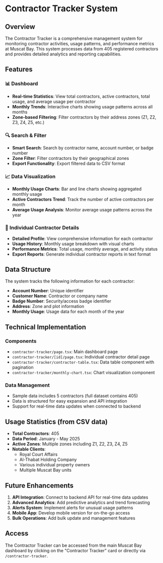 # Contractor Tracker System

## Overview

The Contractor Tracker is a comprehensive management system for monitoring contractor activities, usage patterns, and performance metrics at Muscat Bay. This system processes data from 405 registered contractors and provides detailed analytics and reporting capabilities.

## Features

### 📊 Dashboard
- **Real-time Statistics**: View total contractors, active contractors, total usage, and average usage per contractor
- **Monthly Trends**: Interactive charts showing usage patterns across all months
- **Zone-based Filtering**: Filter contractors by their address zones (Z1, Z2, Z3, Z4, Z5, etc.)

### 🔍 Search & Filter
- **Smart Search**: Search by contractor name, account number, or badge number
- **Zone Filter**: Filter contractors by their geographical zones
- **Export Functionality**: Export filtered data to CSV format

### 📈 Data Visualization
- **Monthly Usage Charts**: Bar and line charts showing aggregated monthly usage
- **Active Contractors Trend**: Track the number of active contractors per month
- **Average Usage Analysis**: Monitor average usage patterns across the year

### 👤 Individual Contractor Details
- **Detailed Profile**: View comprehensive information for each contractor
- **Usage History**: Monthly usage breakdown with visual charts
- **Performance Metrics**: Total usage, monthly average, and activity status
- **Export Reports**: Generate individual contractor reports in text format

## Data Structure

The system tracks the following information for each contractor:
- **Account Number**: Unique identifier
- **Customer Name**: Contractor or company name
- **Badge Number**: Security/access badge identifier
- **Address**: Zone and plot information
- **Monthly Usage**: Usage data for each month of the year

## Technical Implementation

### Components
- `contractor-tracker/page.tsx`: Main dashboard page
- `contractor-tracker/[id]/page.tsx`: Individual contractor detail page
- `contractor-tracker/contractor-table.tsx`: Data table component with pagination
- `contractor-tracker/monthly-chart.tsx`: Chart visualization component

### Data Management
- Sample data includes 5 contractors (full dataset contains 405)
- Data is structured for easy expansion and API integration
- Support for real-time data updates when connected to backend

## Usage Statistics (from CSV data)

- **Total Contractors**: 405
- **Data Period**: January - May 2025
- **Active Zones**: Multiple zones including Z1, Z2, Z3, Z4, Z5
- **Notable Clients**: 
  - Royal Court Affairs
  - Al-Thabat Holding Company
  - Various individual property owners
  - Multiple Muscat Bay units

## Future Enhancements

1. **API Integration**: Connect to backend API for real-time data updates
2. **Advanced Analytics**: Add predictive analytics and trend forecasting
3. **Alerts System**: Implement alerts for unusual usage patterns
4. **Mobile App**: Develop mobile version for on-the-go access
5. **Bulk Operations**: Add bulk update and management features

## Access

The Contractor Tracker can be accessed from the main Muscat Bay dashboard by clicking on the "Contractor Tracker" card or directly via `/contractor-tracker`.

